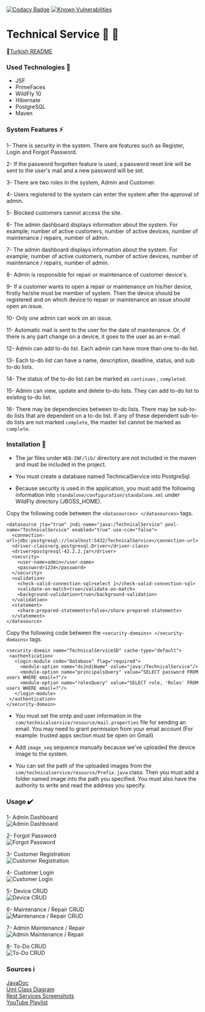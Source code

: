 [![Codacy Badge](https://api.codacy.com/project/badge/Grade/8b35d8bd87ef4a6298cd08f9eb3a71b8)](https://app.codacy.com/app/oguzhancevik/technicalservice?utm_source=github.com&utm_medium=referral&utm_content=oguzhancevik/technicalservice&utm_campaign=Badge_Grade_Dashboard)
[![Known Vulnerabilities](https://snyk.io/test/github/oguzhancevik/technicalservice/badge.svg?targetFile=pom.xml)](https://snyk.io/test/github/oguzhancevik/technicalservice?targetFile=pom.xml)

# Technical Service :wrench: :hammer:

:page_facing_up:[Turkish README](https://github.com/oguzhancevik/technicalservice/blob/master/READMETR.md)

### Used Technologies :rocket:
* JSF 
* PrimeFaces 
* WildFly 10
* Hibernate 
* PostgreSQL 
* Maven

### System Features :zap:

1- There is security in the system. There are features such as Register, Login and Forgot Password.

2- If the password forgotten feature is used, a password reset link will be sent to the user's mail and a new password will be set.

3- There are two roles in the system, Admin and Customer.

4- Users registered to the system can enter the system after the approval of admin.

5- Blocked customers cannot access the site.

6- The admin dashboard displays information about the system. For example; number of active customers, number of active devices, number of maintenance / repairs, number of admin.

7- The admin dashboard displays information about the system. For example; number of active customers, number of active devices, number of maintenance / repairs, number of admin.

8- Admin is responsible for repair or maintenance of customer device's.

9- If a customer wants to open a repair or maintenance on his/her device, firstly he/she must be member of system. Then the device should be registered and on which device to repair or maintenance an issue should open an issue.

10- Only one admin can work on an issue.

11- Automatic mail is sent to the user for the date of maintenance. Or, if there is any part change on a device, it goes to the user as an e-mail.

12- Admin can add to-do list. Each admin can have more than one to-do list.

13- Each to-do list can have a name, description, deadline, status, and sub to-do lists.

14- The status of the to-do list can be marked as <code>continues</code> , <code>completed</code>.

15- Admin can view, update and delete to-do lists. They can add to-do list to existing to-do list.

16- There may be dependencies between to-do lists. There may be sub-to-do lists that are dependent on a to-do list. If any of these dependent sub-to-do lists are not marked <code>complete</code>, the master list cannot be marked as <code>complete</code>.


### Installation :closed_lock_with_key:

* The jar files under `WEB-INF/lib/` directory are not included in the maven and must be included in the project.

* You must create a database named TechnicalService into PostgreSql.

* Because security is used in the application, you must add the following information into `standalone/configuration/standalone.xml` under WildFly directory (JBOSS_HOME).

Copy the following code between the `<datasources> </datasources>` tags.

```
<datasource jta="true" jndi-name="java:/TechnicalService" pool-name="TechnicalService" enabled="true" use-ccm="false">
  <connection-url>jdbc:postgresql://localhost:5432/TechnicalService</connection-url>
  <driver-class>org.postgresql.Driver</driver-class>
  <driver>postgresql-42.2.2.jar</driver>
  <security>
    <user-name>admin</user-name>
    <password>1234</password>
  </security>
  <validation>
    <check-valid-connection-sql>select 1</check-valid-connection-sql>
    <validate-on-match>true</validate-on-match>
    <background-validation>true</background-validation>
  </validation>
  <statement>
    <share-prepared-statements>false</share-prepared-statements>
  </statement>    
</datasource>
```

Copy the following code between the `<security-domains> </security-domains>` tags.
                
 ```
 <security-domain name="TechnicalServiceSD" cache-type="default">
  <authentication>
    <login-module code="Database" flag="required">
      <module-option name="dsJndiName" value="java:/TechnicalService"/>
      <module-option name="principalsQuery" value="SELECT password FROM users WHERE email=?"/>
      <module-option name="rolesQuery" value="SELECT role, 'Roles' FROM users WHERE email=?"/>
    </login-module>
  </authentication>
</security-domain>
```                

* You must set the smtp and user information in the `com/technicalservice/resource/mail.properties` file for sending an email. You may need to grant permission from your email account (For example: trusted apps section must be open on Gmail)

* Add `image_seq` sequence manually because we've uploaded the device image to the system.

* You can set the path of the uploaded images from the `com/technicalservice/resource/Prefix.java` class. Then you must add a folder named image into the path you specified. You must also have the authority to write and read the address you specify.

### Usage :heavy_check_mark:

1- Admin Dashboard 
<br/>
![Admin Dashboard](https://raw.githubusercontent.com/oguzhancevik/technicalservice/master/analiz/ekran/00-adminDashbard.gif)


2- Forgot Password
<br/>
![Forgot Password](https://raw.githubusercontent.com/oguzhancevik/technicalservice/master/analiz/ekran/01-forgotPassword.gif)


3- Customer Registration
<br/>
![Customer Registration](https://raw.githubusercontent.com/oguzhancevik/technicalservice/master/analiz/ekran/02-customerRegister.gif)


4- Customer Login
<br/>
![Customer Login](https://raw.githubusercontent.com/oguzhancevik/technicalservice/master/analiz/ekran/03-customerLogin.gif)


5- Device CRUD
<br/>
![Device CRUD](https://raw.githubusercontent.com/oguzhancevik/technicalservice/master/analiz/ekran/04-deviceCrud.gif)


6- Maintenance / Repair CRUD
<br/>
![Maintenance / Repair CRUD](https://raw.githubusercontent.com/oguzhancevik/technicalservice/master/analiz/ekran/05-issueCrud.gif)


7- Admin Maintenance / Repair
<br/>
![Admin Maintenance / Repair](https://raw.githubusercontent.com/oguzhancevik/technicalservice/master/analiz/ekran/06-adminIssue.gif)


8- To-Do CRUD
<br/>
![To-Do CRUD](https://raw.githubusercontent.com/oguzhancevik/technicalservice/master/analiz/ekran/07-toDoCrud.gif)


### Sources :information_source:
[JavaDoc](https://github.com/oguzhancevik/technicalservice/tree/master/javadoc)
<br/>
[Uml Class Diagram](https://github.com/oguzhancevik/technicalservice/tree/master/uml)
<br/>
[Rest Services Screenshots](https://github.com/oguzhancevik/technicalservice/tree/master/analiz/rest)
<br/>
[YouTube Playlist](https://www.youtube.com/playlist?list=PLfFIom4mu859IytYr4gPFFabvOnWp1w3f)
